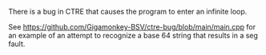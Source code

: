 There is a bug in CTRE that causes the program to enter an infinite loop. 

See https://github.com/Gigamonkey-BSV/ctre-bug/blob/main/main.cpp for an example of an attempt to recognize a base 64 string that results in a seg fault. 

